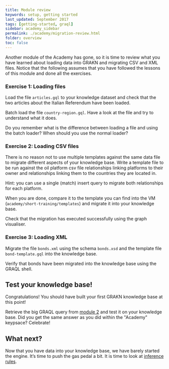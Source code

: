 ```yaml
---
title: Module review
keywords: setup, getting started
last_updated: September 2017
tags: [getting-started, graql]
sidebar: academy_sidebar
permalink: ./academy/migration-review.html
folder: overview
toc: false
---
```


Another module of the Academy has gone, so it is time to review what you have learned about loading data into GRAKN and migrating CSV and XML files. Notice that the following assumes that you have followed the lessons of this module and done all the exercises.

### Exercise 1: Loading files
Load the file `articles.gql` to your knowledge dataset and check that the two articles about the Italian Referendum have been loaded.

Batch load the file `country-region.gql`. Have a look at the file and try to understand what it does.

Do you remember what is the difference between loading a file and using the batch loader? When should you use the normal loader?

### Exercise 2: Loading CSV files
There is no reason not to use multiple templates against the same data file to migrate different aspects of your knowledge base. Write a template file to be run against the oil platform csv file relationships linking platforms to their owner and relationships linking them to the countries they are located in.

Hint: you can use a single (match) insert query to migrate both relationships for each platform.

When you are done, compare it to the template you can find into the VM (`academy/short-training/templates`) and migrate it into your knowledge base.

Check that the migration has executed successfully using the graph visualiser.

### Exercise 3: Loading XML
Migrate the file `bonds.xml` using the schema `bonds.xsd` and the template file `bond-template.gql` into the knowledge base.

Verify that bonds have been migrated into the knowledge base using the GRAQL shell.

## Test your knowledge base!
Congratulations! You should have built your first GRAKN knowledge base at this point!

Retrieve the big GRAQL query from [module 2](/academy/graql-intro.html) and test it on your knowledge base. Did you get the same answer as you did within the "Academy" keypsace? Celebrate!

## What next?
Now that you have data into your knowledge base, we have barely started the engine. It’s time to push the gas pedal a bit. It is time to look at [inference rules](/academy/reasoner-intro.html).
